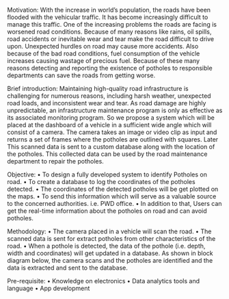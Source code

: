 Motivation: 
	With the increase in world’s population, the roads have been flooded with the vehicular traffic. It has become increasingly difficult to manage this traffic. One of the increasing problems the roads are facing is worsened road conditions. Because of many reasons like rains, oil spills, road accidents or inevitable wear and tear make the road difficult to drive upon. Unexpected hurdles on road may cause more accidents. Also because of the bad road conditions, fuel consumption of the vehicle increases causing wastage of precious fuel. Because of these many reasons detecting and reporting the existence of potholes to responsible departments can save the roads from getting worse.

Brief introduction:
	Maintaining high-quality road infrastructure is challenging for numerous reasons, including harsh weather, unexpected road loads, and inconsistent wear and tear. As road damage are highly unpredictable, an infrastructure maintenance program is only as effective as its associated monitoring program.
	So we propose a system which will be placed at the dashboard of a vehicle in a sufficient wide angle which will consist of a camera. The camera takes an image or video clip as input and returns a set of frames where the potholes are outlined with squares. Later This scanned data is sent to a custom database along with the location of the potholes. This collected data can be used by the road maintenance department to repair the potholes.

Objective:
•	To design a fully developed system to identify Potholes on road.
•	To create a database to log the coordinates of the potholes detected.
•	The coordinates of the detected potholes will be get plotted on the maps.
•	To send this information which will serve as a valuable source to the concerned authorities. i.e.  PWD office.
•	In addition to that, Users can get the real-time information about the potholes on road and can avoid potholes.

Methodology: 
•	The camera placed in a vehicle will scan the road.
•	The scanned data is sent for extract potholes from other characteristics of the road.
•	When a pothole is detected, the data of the pothole (i.e. depth, width and coordinates) will get updated in a database.
	As shown in block diagram below, the camera scans and the potholes are identified and the data is extracted and sent to the database.
 
Pre-requisite:
•	Knowledge on electronics
•	Data analytics tools and language
•	App development

